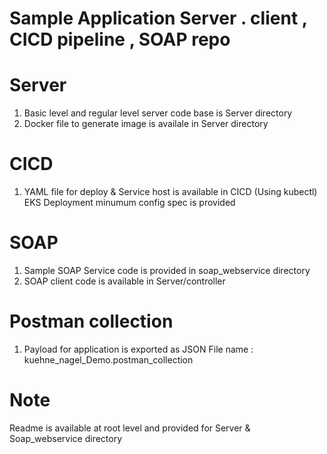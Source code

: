 # Sample Application Server . client , CICD pipeline , SOAP  repo

# Server
1. Basic level and regular level server code base is Server directory
2. Docker file to generate image is availale in Server directory

# CICD
1. YAML file for deploy & Service host is available in CICD (Using kubectl) EKS Deployment minumum config spec is provided 

# SOAP 
1. Sample SOAP Service code is provided in soap_webservice directory 
2. SOAP client code is available in Server/controller 

# Postman collection 
1. Payload for application is exported as JSON 
   File name : kuehne_nagel_Demo.postman_collection

# Note
  Readme is available at root level and provided for Server & Soap_webservice directory


